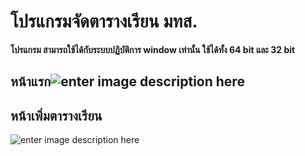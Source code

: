 # โปรแกรมจัดตารางเรียน มทส.
**โปรแกรม สามารถใช้ได้กับระบบปฏิบัติการ window เท่านั้น ใช้ได้ทั้ง 64 bit และ 32 bit**

## หน้าแรก![enter image description here](https://lh3.googleusercontent.com/vDa4iC2f7dH-i-BiTunuiEjKAYJ-Az24zYnOlBkHlmZNiyCRNAz5VwnPY1VYiguh93CM_OxiuZhgCA6qg4JKmqIgn6MsrQ-OmZj-tvYhXKTZdeKYErGgq-89Fwhy_o3W9wjRYJql5iFaiIAo51ZIMGtR9jDBA6wlzAwm2CJIQ20PU7JP76pw-gJfjgm3dws0AFdJqL8UA_UImcvtftb15ps2ukk8NDskdCuoRayKER28iya2daK1bd7DV2QBqhzAKkxuYtAWAHn7NQpOb3uccHYjgMP0lzdkJ32OFLigZPxvk85R_uxEcMIf1Nh8G8_pKLZC_96bm9G1wtZaihpjrYA9HPdlaqF0L0P38oGMXfeZXJ2HaDbPEaVPG3wFu_bSGkhJ417YHxqnkrIVYC-KfcAyMRY9_R9FLh6OFZpgo9aoM7aNyHJJx09xcpLLuemrZzF0H-bHiELJxgU_iqR36dzuNnyxrZ_0bkDYHajNvbgvp0FqDCG-8Fvbf-tgCBFKaFtiBdNgJMMOIXWyNhgjRf9tGiMLrQXt4ExzSiFKxxtLcPwdo81iI8y19ZvkB93vgy1kQYJlkAptl8WCRAKVa8Y55JP_XafK445A1nDPA320Ez5KhBbjkgLEjh5VSbbY0eQdi5KB79tqvfAEA23WQJCAOii-Z_x5Qa9CBbZ6azJxOENJY6zTfAgD=w2880-h1326-no)
## หน้าเพิ่มตารางเรียน
![enter image description here](https://lh3.googleusercontent.com/DKlJ80jcvWLmbaoEfQza7eDnDtFYUihV7WlmRdjts5u-GFixJGUew7pXE3LrSYYNSuMpzlFBukMnYOgiBD8STNKX-llcfttlG-pfbLkqZL1yGfhxWc6lrC3Oy-c_2H0IUKujvDtjEHrIGVU0aoi4Xr3nd8i7c4HkTpmNrV11h1gQX0U6hklX6HQt0g2wA0PFCVqGUxD1EZulXkMV6AqYl1JOyav1kCMBM1sNk0wvMqT2SZ6e1lKambV7k3ntiOuNIHytGWo_ouP-COU1iAuLdDQ3x4guTyXJat8SQI1pS0-4UwTmuRm45zIVnoVnWCDVyPnWb7QYXK0t0iDniuQedtNvAsfTVvgnH_FBdfro3IBucFv1U8eLf2vnxJuYyqZ5fbj7J0E-_OHHsHNeYEjq1nTujIIir3o4jstalcLlun4NA5DEsJv9euMmTRZyhzO67qyq93JCttjM0S-uznhVn-sdai_t7GlZ-VnOId3UK9tg5L2k0jWuvT-niZKGV9PREXOLABXSY2idaSLqWm8H6U6xGE_PlT5tok8WJOh3n8-DjNHWQW_ROAc5NZmWazUAEmUHGcE4mNc6HPaAaPRHm3rnqL1U-6KMI4H7w31wPRuPrUO6WZxe4AiS_g9w40QEIo2P_-eUJYaureDEOYKgGnl132ZluY4oiGI4BTCx2R1PuVGFy-DZSUHr=w2557-h1367-no)
